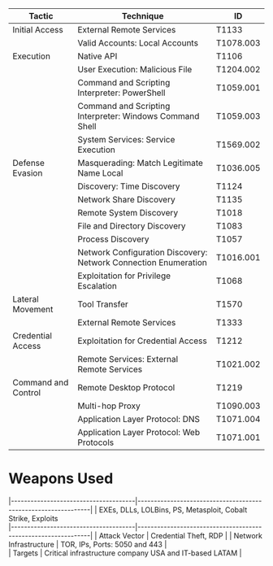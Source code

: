 | Tactic                               | Technique                                                                                        | ID      |
|--------------------------------------|--------------------------------------------------------------------------------------------------|----------|
| Initial Access                       | External Remote Services                                                                         | T1133    |
|                                      | Valid Accounts: Local Accounts                                                                   | T1078.003|
| Execution                            | Native API                                                                                       | T1106    |
|                                      | User Execution: Malicious File                                                                   | T1204.002|
|                                      | Command and Scripting Interpreter: PowerShell                                                    | T1059.001|
|                                      | Command and Scripting Interpreter: Windows Command Shell                                         | T1059.003|
|                                      | System Services: Service Execution                                                               | T1569.002|
| Defense Evasion                     | Masquerading: Match Legitimate Name Local                                                        | T1036.005|
|                                      | Discovery: Time Discovery                                                                       | T1124    |
|                                      | Network Share Discovery                                                                         | T1135    |
|                                      | Remote System Discovery                                                                         | T1018    |
|                                      | File and Directory Discovery                                                                    | T1083    |
|                                      | Process Discovery                                                                               | T1057    |
|                                      | Network Configuration Discovery: Network Connection Enumeration                                  | T1016.001|
|                                      | Exploitation for Privilege Escalation                                                            | T1068    |
| Lateral Movement                    | Tool Transfer                                                                                   | T1570    |
|                                      | External Remote Services                                                                         | T1333    |
| Credential Access                   | Exploitation for Credential Access                                                               | T1212    |
|                                      | Remote Services: External Remote Services                                                         | T1021.002|
| Command and Control                | Remote Desktop Protocol                                                                          | T1219    |
|                                      | Multi-hop Proxy                                                                                 | T1090.003|
|                                      | Application Layer Protocol: DNS                                                                  | T1071.004|
|                                      | Application Layer Protocol: Web Protocols                                                        | T1071.001|



# Weapons Used                        

|--------------------------------------|---------------------------------------------------------------|
| EXEs, DLLs, LOLBins, PS, Metasploit, Cobalt Strike, Exploits                                     
|--------------------------------------|---------------------------------------------------------------|
| Attack Vector                       | Credential Theft, RDP                                          |
| Network Infrastructure              | TOR, IPs, Ports: 5050 and 443                                  |                               
| Targets                             | Critical infrastructure company USA and IT-based LATAM       |

